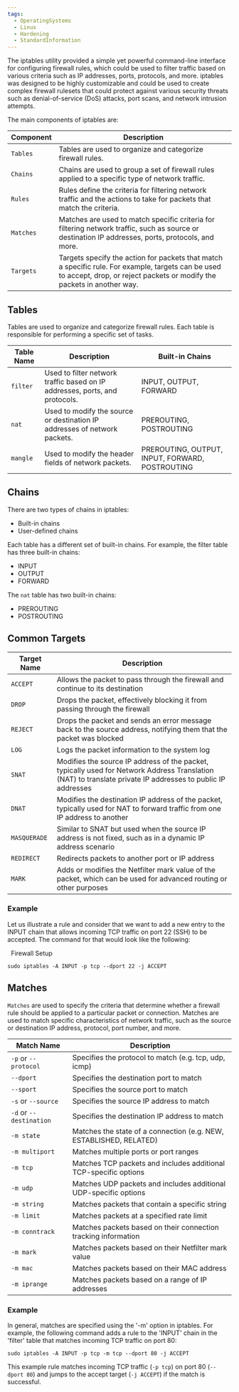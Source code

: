 ```yaml
---
tags:
  - OperatingSystems
  - Linux
  - Hardening
  - StandardInformation
---
```

The iptables utility provided a simple yet powerful command-line interface for configuring firewall rules, which could be used to filter traffic based on various criteria such as IP addresses, ports, protocols, and more. iptables was designed to be highly customizable and could be used to create complex firewall rulesets that could protect against various security threats such as denial-of-service (DoS) attacks, port scans, and network intrusion attempts.

The main components of iptables are:

|**Component**|**Description**|
|---|---|
|`Tables`|Tables are used to organize and categorize firewall rules.|
|`Chains`|Chains are used to group a set of firewall rules applied to a specific type of network traffic.|
|`Rules`|Rules define the criteria for filtering network traffic and the actions to take for packets that match the criteria.|
|`Matches`|Matches are used to match specific criteria for filtering network traffic, such as source or destination IP addresses, ports, protocols, and more.|
|`Targets`|Targets specify the action for packets that match a specific rule. For example, targets can be used to accept, drop, or reject packets or modify the packets in another way.|
## Tables 
Tables are used to organize and categorize firewall rules. Each table is responsible for performing a specific set of tasks.

|**Table Name**|**Description**|**Built-in Chains**|
|---|---|---|
|`filter`|Used to filter network traffic based on IP addresses, ports, and protocols.|INPUT, OUTPUT, FORWARD|
|`nat`|Used to modify the source or destination IP addresses of network packets.|PREROUTING, POSTROUTING|
|`mangle`|Used to modify the header fields of network packets.|PREROUTING, OUTPUT, INPUT, FORWARD, POSTROUTING|

## Chains 
There are two types of chains in iptables:
- Built-in chains
- User-defined chains

Each table has a different set of built-in chains. For example, the filter table has three built-in chains:
- INPUT
- OUTPUT
- FORWARD

The `nat` table has two built-in chains:
- PREROUTING
- POSTROUTING

## Common Targets

|**Target Name**|**Description**|
|---|---|
|`ACCEPT`|Allows the packet to pass through the firewall and continue to its destination|
|`DROP`|Drops the packet, effectively blocking it from passing through the firewall|
|`REJECT`|Drops the packet and sends an error message back to the source address, notifying them that the packet was blocked|
|`LOG`|Logs the packet information to the system log|
|`SNAT`|Modifies the source IP address of the packet, typically used for Network Address Translation (NAT) to translate private IP addresses to public IP addresses|
|`DNAT`|Modifies the destination IP address of the packet, typically used for NAT to forward traffic from one IP address to another|
|`MASQUERADE`|Similar to SNAT but used when the source IP address is not fixed, such as in a dynamic IP address scenario|
|`REDIRECT`|Redirects packets to another port or IP address|
|`MARK`|Adds or modifies the Netfilter mark value of the packet, which can be used for advanced routing or other purposes|
### Example 

Let us illustrate a rule and consider that we want to add a new entry to the INPUT chain that allows incoming TCP traffic on port 22 (SSH) to be accepted. The command for that would look like the following:

  Firewall Setup

```shell-session
sudo iptables -A INPUT -p tcp --dport 22 -j ACCEPT
```

## Matches

`Matches` are used to specify the criteria that determine whether a firewall rule should be applied to a particular packet or connection. Matches are used to match specific characteristics of network traffic, such as the source or destination IP address, protocol, port number, and more.

|**Match Name**|**Description**|
|---|---|
|`-p` or `--protocol`|Specifies the protocol to match (e.g. tcp, udp, icmp)|
|`--dport`|Specifies the destination port to match|
|`--sport`|Specifies the source port to match|
|`-s` or `--source`|Specifies the source IP address to match|
|`-d` or `--destination`|Specifies the destination IP address to match|
|`-m state`|Matches the state of a connection (e.g. NEW, ESTABLISHED, RELATED)|
|`-m multiport`|Matches multiple ports or port ranges|
|`-m tcp`|Matches TCP packets and includes additional TCP-specific options|
|`-m udp`|Matches UDP packets and includes additional UDP-specific options|
|`-m string`|Matches packets that contain a specific string|
|`-m limit`|Matches packets at a specified rate limit|
|`-m conntrack`|Matches packets based on their connection tracking information|
|`-m mark`|Matches packets based on their Netfilter mark value|
|`-m mac`|Matches packets based on their MAC address|
|`-m iprange`|Matches packets based on a range of IP addresses|
### Example 

In general, matches are specified using the '-m' option in iptables. For example, the following command adds a rule to the 'INPUT' chain in the 'filter' table that matches incoming TCP traffic on port 80:

```shell-session
sudo iptables -A INPUT -p tcp -m tcp --dport 80 -j ACCEPT
```

This example rule matches incoming TCP traffic (`-p tcp`) on port 80 (`--dport 80`) and jumps to the accept target (`-j ACCEPT`) if the match is successful.